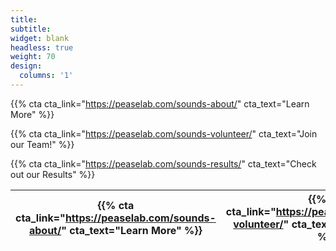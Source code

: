 ```yaml
---
title:
subtitle:
widget: blank
headless: true
weight: 70
design:
  columns: '1'
---
```


{{% cta cta_link="https://peaselab.com/sounds-about/" cta_text="Learn More" %}}

{{% cta cta_link="https://peaselab.com/sounds-volunteer/" cta_text="Join our Team!" %}}

{{% cta cta_link="https://peaselab.com/sounds-results/" cta_text="Check out our Results" %}}

| {{% cta cta_link="https://peaselab.com/sounds-about/" cta_text="Learn More" %}} | {{% cta cta_link="https://peaselab.com/sounds-volunteer/" cta_text="Join our Team!" %}} | {{% cta cta_link="https://peaselab.com/sounds-results/" cta_text="Check out our Results" %}} |
|---------------------------------------------------------------------------------|-----------------------------------------------------------------------------------------|----------------------------------------------------------------------------------------------|
